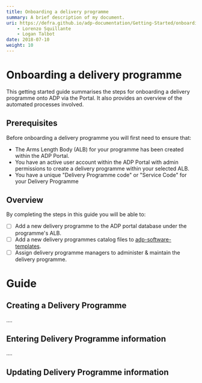 ```yaml
---
title: Onboarding a delivery programme
summary: A brief description of my document.
uri: https://defra.github.io/adp-documentation/Getting-Started/onboarding-a-delivery-programme/authors:
    - Lorenzo Squillante
    - Logan Talbot
date: 2018-07-10
weight: 10
---
```

# Onboarding a delivery programme

This getting started guide summarises the steps for onboarding a delivery programme onto ADP via the Portal. It also provides an overview of the automated processes involved.

## Prerequisites

Before onboarding a delivery programme you will first need to ensure that:

- The Arms Length Body (ALB) for your programme has been created within the ADP Portal.
- You have an active user account within the ADP Portal with admin permissions to create a delivery programme within your selected ALB.
- You have a unique "Delivery Programme code" or "Service Code" for your Delivery Programme

## Overview

By completing the steps in this guide you will be able to:

- [ ] Add a new delivery programme to the ADP portal database under the programme's ALB.
- [ ] Add a new delivery programmes catalog files to [adp-software-templates](https://github.com/DEFRA/adp-software-templates).
- [ ] Assign delivery programme managers to administer & maintain the delivery programme.

# Guide

## Creating a Delivery Programme

....

## Entering Delivery Programme information

....

## Updating Delivery Programme information
